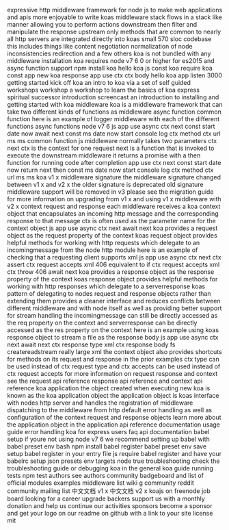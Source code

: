 expressive http middleware framework for node js to make web applications and apis more enjoyable to write koas middleware stack flows in a stack like manner allowing you to perform actions downstream then filter and manipulate the response upstream only methods that are common to nearly all http servers are integrated directly into koas small 570 sloc codebase this includes things like content negotiation normalization of node inconsistencies redirection and a few others koa is not bundled with any middleware installation koa requires node v7 6 0 or higher for es2015 and async function support npm install koa hello koa js const koa require koa const app new koa response app use ctx ctx body hello koa app listen 3000 getting started kick off koa an intro to koa via a set of self guided workshops workshop a workshop to learn the basics of koa express spiritual successor introduction screencast an introduction to installing and getting started with koa middleware koa is a middleware framework that can take two different kinds of functions as middleware async function common function here is an example of logger middleware with each of the different functions async functions node v7 6 js app use async ctx next const start date now await next const ms date now start console log ctx method ctx url ms ms common function js middleware normally takes two parameters ctx next ctx is the context for one request next is a function that is invoked to execute the downstream middleware it returns a promise with a then function for running code after completion app use ctx next const start date now return next then const ms date now start console log ctx method ctx url ms ms koa v1 x middleware signature the middleware signature changed between v1 x and v2 x the older signature is deprecated old signature middleware support will be removed in v3 please see the migration guide for more information on upgrading from v1 x and using v1 x middleware with v2 x context request and response each middleware receives a koa context object that encapsulates an incoming http message and the corresponding response to that message ctx is often used as the parameter name for the context object js app use async ctx next await next koa provides a request object as the request property of the context koas request object provides helpful methods for working with http requests which delegate to an incomingmessage from the node http module here is an example of checking that a requesting client supports xml js app use async ctx next ctx assert ctx request accepts xml 406 equivalent to if ctx request accepts xml ctx throw 406 await next koa provides a response object as the response property of the context koas response object provides helpful methods for working with http responses which delegate to a serverresponse koas pattern of delegating to nodes request and response objects rather than extending them provides a cleaner interface and reduces conflicts between different middleware and with node itself as well as providing better support for stream handling the incomingmessage can still be directly accessed as the req property on the context and serverresponse can be directly accessed as the res property on the context here is an example using koas response object to stream a file as the response body js app use async ctx next await next ctx response type xml ctx response body fs createreadstream really large xml the context object also provides shortcuts for methods on its request and response in the prior examples ctx type can be used instead of ctx request type and ctx accepts can be used instead of ctx request accepts for more information on request response and context see the request api reference response api reference and context api reference koa application the object created when executing new koa is known as the koa application object the application object is koas interface with nodes http server and handles the registration of middleware dispatching to the middleware from http default error handling as well as configuration of the context request and response objects learn more about the application object in the application api reference documentation usage guide error handling koa for express users faq api documentation babel setup if youre not using node v7 6 we recommend setting up babel with babel preset env bash npm install babel register babel preset env save setup babel register in your entry file js require babel register and have your babelrc setup json presets env targets node true troubleshooting check the troubleshooting guide or debugging koa in the general koa guide running tests npm test authors see authors community badgeboard and list of official modules examples middleware list wiki g community reddit community mailing list 中文文档 v1 x 中文文档 v2 x koajs on freenode job board looking for a career upgrade backers support us with a monthly donation and help us continue our activities sponsors become a sponsor and get your logo on our readme on github with a link to your site license mit